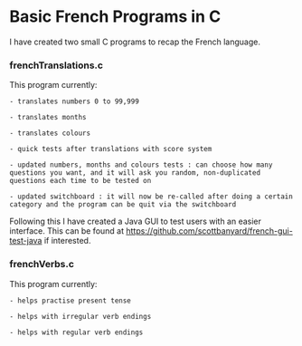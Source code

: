 # Basic French Programs in C

I have created two small C programs to recap the French language.

### frenchTranslations.c

This program currently:

`- translates numbers 0 to 99,999`

`- translates months`

`- translates colours`

`- quick tests after translations with score system`

`- updated numbers, months and colours tests : can choose how many questions you want, and it will ask you random, non-duplicated questions each time to be tested on`

`- updated switchboard : it will now be re-called after doing a certain category and the program can be quit via the switchboard`

Following this I have created a Java GUI to test users with an easier interface. This can be found at https://github.com/scottbanyard/french-gui-test-java if interested.

### frenchVerbs.c

This program currently:

`- helps practise present tense`

`- helps with irregular verb endings`

`- helps with regular verb endings`
